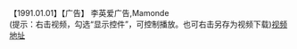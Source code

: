 【1991.01.01】【广告】 李英爱广告,Mamonde       
(提示：右击视频，勾选“显示控件”，可控制播放。也可右击另存为视频下载)[视频地址](https://video.h5.weibo.cn/1034:4361820228519825/4361820896020592)
